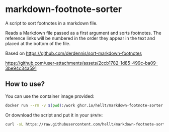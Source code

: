 # markdown-footnote-sorter

A script to sort footnotes in a markdown file.

Reads a Markdown file passed as a first argument and sorts footnotes.
The reference links will be numbered in
the order they appear in the text and placed at the bottom
of the file.

Based on <https://github.com/derdennis/sort-markdown-footnotes>



https://github.com/user-attachments/assets/2ccb1782-1d85-499c-ba09-3be94c34a591



## How to use?

You can use the container image provided:

```bash
docker run --rm -v $(pwd):/work ghcr.io/hellt/markdown-footnote-sorter path/to/doc.md
```

Or download the script and put it in your `$PATH`:

```bash
curl -sL https://raw.githubusercontent.com/hellt/markdown-footnote-sorter/main/fnsort.py
```
